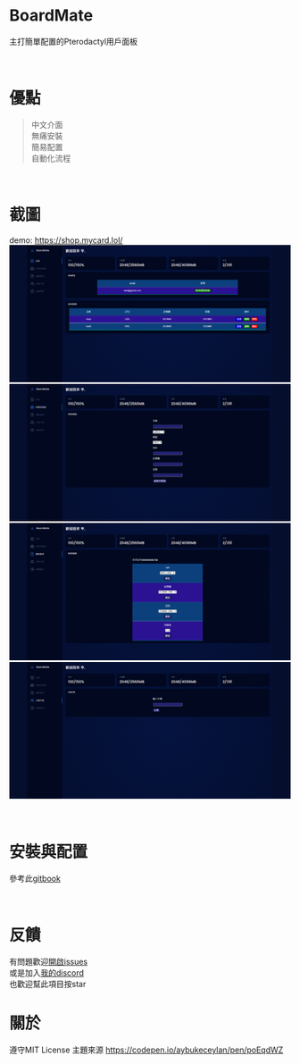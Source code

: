 # BoardMate
主打簡單配置的Pterodactyl用戶面板

<br>

# 優點

> 中文介面<br>
> 無痛安裝<br>
> 簡易配置<br>
> 自動化流程

<br>

# 截圖
demo: https://shop.mycard.lol/<br>
![圖一](https://github.com/HansHans135/boardmate/blob/main/img/1.PNG)
![圖二](https://github.com/HansHans135/boardmate/blob/main/img/2.PNG)
![圖三](https://github.com/HansHans135/boardmate/blob/main/img/3.PNG)
![圖四](https://github.com/HansHans135/boardmate/blob/main/img/4.PNG)

<br>

# 安裝與配置
參考此[gitbook](#安裝)

<br>

# 反饋
有問題歡迎[開啟issues](https://github.com/HansHans135/boardmate/issues)<br>
或是加入[我的discord](https://discord.gg/JayWx9RygN)<br>
也歡迎幫此項目按star

# 關於
遵守MIT License
主題來源 https://codepen.io/aybukeceylan/pen/poEqdWZ
